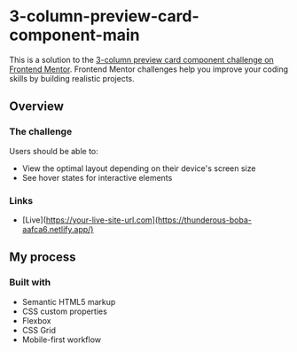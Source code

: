 # 3-column-preview-card-component-main

This is a solution to the [3-column preview card component challenge on Frontend Mentor](https://www.frontendmentor.io/challenges/3column-preview-card-component-pH92eAR2-). Frontend Mentor challenges help you improve your coding skills by building realistic projects. 

## Overview

### The challenge

Users should be able to:

- View the optimal layout depending on their device's screen size
- See hover states for interactive elements

### Links

- [Live](https://your-live-site-url.com](https://thunderous-boba-aafca6.netlify.app/)

## My process

### Built with

- Semantic HTML5 markup
- CSS custom properties
- Flexbox
- CSS Grid
- Mobile-first workflow

 
